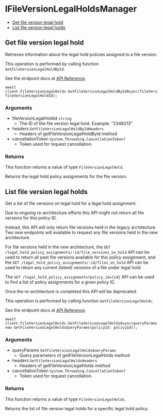 # IFileVersionLegalHoldsManager


- [Get file version legal hold](#get-file-version-legal-hold)
- [List file version legal holds](#list-file-version-legal-holds)

## Get file version legal hold

Retrieves information about the legal hold policies
assigned to a file version.

This operation is performed by calling function `GetFileVersionLegalHoldById`.

See the endpoint docs at
[API Reference](https://developer.box.com/reference/get-file-version-legal-holds-id/).

<!-- sample get_file_version_legal_holds_id -->
```
await client.FileVersionLegalHolds.GetFileVersionLegalHoldByIdAsync(fileVersionLegalHoldId: fileVersionLegalHoldId);
```

### Arguments

- fileVersionLegalHoldId `string`
  - The ID of the file version legal hold. Example: "2348213"
- headers `GetFileVersionLegalHoldByIdHeaders`
  - Headers of getFileVersionLegalHoldById method
- cancellationToken `System.Threading.CancellationToken?`
  - Token used for request cancellation.


### Returns

This function returns a value of type `FileVersionLegalHold`.

Returns the legal hold policy assignments for the file version.


## List file version legal holds

Get a list of file versions on legal hold for a legal hold
assignment.

Due to ongoing re-architecture efforts this API might not return all file
versions for this policy ID.

Instead, this API will only return file versions held in the legacy
architecture. Two new endpoints will available to request any file versions
held in the new architecture.

For file versions held in the new architecture, the `GET
/legal_hold_policy_assignments/:id/file_versions_on_hold` API can be used to
return all past file versions available for this policy assignment, and the
`GET /legal_hold_policy_assignments/:id/files_on_hold` API can be used to
return any current (latest) versions of a file under legal hold.

The `GET /legal_hold_policy_assignments?policy_id={id}` API can be used to
find a list of policy assignments for a given policy ID.

Once the re-architecture is completed this API will be deprecated.

This operation is performed by calling function `GetFileVersionLegalHolds`.

See the endpoint docs at
[API Reference](https://developer.box.com/reference/get-file-version-legal-holds/).

<!-- sample get_file_version_legal_holds -->
```
await client.FileVersionLegalHolds.GetFileVersionLegalHoldsAsync(queryParams: new GetFileVersionLegalHoldsQueryParams(policyId: policyId));
```

### Arguments

- queryParams `GetFileVersionLegalHoldsQueryParams`
  - Query parameters of getFileVersionLegalHolds method
- headers `GetFileVersionLegalHoldsHeaders`
  - Headers of getFileVersionLegalHolds method
- cancellationToken `System.Threading.CancellationToken?`
  - Token used for request cancellation.


### Returns

This function returns a value of type `FileVersionLegalHolds`.

Returns the list of file version legal holds for a specific legal
hold policy.


